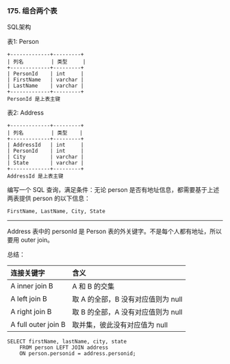 ### 175. 组合两个表

SQL架构

表1: Person

    +-------------+---------+
    | 列名         | 类型     |
    +-------------+---------+
    | PersonId    | int     |
    | FirstName   | varchar |
    | LastName    | varchar |
    +-------------+---------+
    PersonId 是上表主键

表2: Address

    +-------------+---------+
    | 列名         | 类型    |
    +-------------+---------+
    | AddressId   | int     |
    | PersonId    | int     |
    | City        | varchar |
    | State       | varchar |
    +-------------+---------+
    AddressId 是上表主键


编写一个 SQL 查询，满足条件：无论 person 是否有地址信息，都需要基于上述两表提供 person 的以下信息：

    FirstName, LastName, City, State

***
Address 表中的 personId 是 Person 表的外关键字。不是每个人都有地址，所以要用 outer join。

总结：

|连接关键字|含义|
|:---|:---|
|A inner join B|A 和 B 的交集|
|A left join B|取 A 的全部，B 没有对应值则为 null|
|A right join B|取 B 的全部，A 没有对应值则为 null|
|A full outer join B|取并集，彼此没有对应值为 null|

```
SELECT firstName, lastName, city, state
    FROM person LEFT JOIN address
    ON person.personid = address.personid;
```
